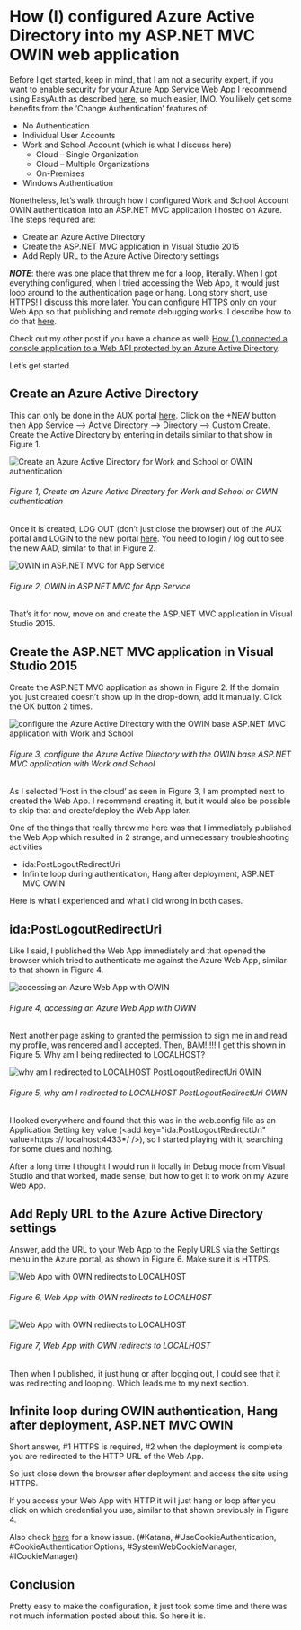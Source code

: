 # How (I) configured Azure Active Directory into my ASP.NET MVC OWIN web application

Before I get started, keep in mind, that I am not a security expert, if you want to enable security for your Azure App Service Web App I recommend using EasyAuth as described [here][LINK1], so much easier, IMO.  You likely get some benefits from the ‘Change Authentication’ features of:

+ No Authentication
+ Individual User Accounts
+ Work and School Account (which is what I discuss here)
  + Cloud – Single Organization
  + Cloud – Multiple Organizations
  + On-Premises
+ Windows Authentication

Nonetheless, let’s walk through how I configured Work and School Account OWIN authentication into an ASP.NET MVC application I hosted on Azure.  The steps required are:

+ Create an Azure Active Directory
+ Create the ASP.NET MVC application in Visual Studio 2015
+ Add Reply URL to the Azure Active Directory settings

***NOTE***: there was one place that threw me for a loop, literally.  When I got everything configured, when I tried accessing the Web App, it would just loop around to the authentication page or hang.  Long story short, use HTTPS!  I discuss this more later.  You can configure HTTPS only on your Web App so that publishing and remote debugging works.  I describe how to do that [here][LINK2].

Check out my other post if you have a chance as well:  [How (I) connected a console application to a Web API protected by an Azure Active Directory][LINK3].

Let’s get started.

## Create an Azure Active Directory

This can only be done in the AUX portal [here][LINK4].  Click on the +NEW button then App Service –> Active Directory –> Directory –> Custom Create.  Create the Active Directory by entering in details similar to that show in Figure 1.

![Create an Azure Active Directory for Work and School or OWIN authentication][FIGURE1]
###### Figure 1, Create an Azure Active Directory for Work and School or OWIN authentication

Once it is created, LOG OUT (don’t just close the browser) out of the AUX portal and LOGIN to the new portal [here][LINK5].  You need to login / log out to see the new AAD, similar to that in Figure 2.

![OWIN in ASP.NET MVC for App Service][FIGURE2]
###### Figure 2, OWIN in ASP.NET MVC for App Service

That’s it for now, move on and create the ASP.NET MVC application in Visual Studio 2015.

## Create the ASP.NET MVC application in Visual Studio 2015

Create the ASP.NET MVC application as shown in Figure 2.  If the domain you just created doesn’t show up in the drop-down, add it manually.  Click the OK button 2 times.

![configure the Azure Active Directory with the OWIN base ASP.NET MVC application with Work and School][FIGURE3]
###### Figure 3, configure the Azure Active Directory with the OWIN base ASP.NET MVC application with Work and School

As I selected ‘Host in the cloud’ as seen in Figure 3, I am prompted next to created the Web App.  I recommend creating it, but it would also be possible to skip that and create/deploy the Web App later.

One of the things that really threw me here was that I immediately published the Web App which resulted in 2 strange, and unnecessary troubleshooting activities

+ ida:PostLogoutRedirectUri
+ Infinite loop during authentication, Hang after deployment, ASP.NET MVC OWIN

Here is what I experienced and what I did wrong in both cases.

## ida:PostLogoutRedirectUri

Like I said, I published the Web App immediately and that opened the browser which tried to authenticate me against the Azure Web App, similar to that shown in Figure 4.

![accessing an Azure Web App with OWIN][FIGURE4]
###### Figure 4, accessing an Azure Web App with OWIN

Next another page asking to granted the permission to sign me in and read my profile, was rendered and I accepted.  Then, BAM!!!!! I get this shown in Figure 5.  Why am I being redirected to LOCALHOST?

![why am I redirected to LOCALHOST PostLogoutRedirectUri OWIN][FIGURE5]
###### Figure 5, why am I redirected to LOCALHOST PostLogoutRedirectUri OWIN

I looked everywhere and found that this was in the web.config file as an Application Setting key value (<add key="ida:PostLogoutRedirectUri" value=https :// localhost:4433*/ />), so I started playing with it, searching for some clues and nothing.

After a long time I thought I would run it locally in Debug mode from Visual Studio and that worked, made sense, but how to get it to work on my Azure Web App.

## Add Reply URL to the Azure Active Directory settings

Answer, add the URL to your Web App to the Reply URLS via the Settings menu in the Azure portal, as shown in Figure 6.  Make sure it is HTTPS.

![Web App with OWN redirects to LOCALHOST][FIGURE6]
###### Figure 6, Web App with OWN redirects to LOCALHOST

![Web App with OWN redirects to LOCALHOST][FIGURE7]
###### Figure 7, Web App with OWN redirects to LOCALHOST

Then when I published, it just hung or after logging out, I could see that it was redirecting and looping.  Which leads me to my next section.

## Infinite loop during OWIN authentication, Hang after deployment, ASP.NET MVC OWIN

Short answer, #1 HTTPS is required, #2 when the deployment is complete you are redirected to the HTTP URL of the Web App.

So just close down the browser after deployment and access the site using HTTPS.

If you access your Web App with HTTP it will just hang or loop after you click on which credential you use, similar to that shown previously in Figure 4.

Also check [here][LINK6] for a know issue. (#Katana, #UseCookieAuthentication, #CookieAuthenticationOptions, #SystemWebCookieManager, #ICookieManager)

## Conclusion

Pretty easy to make the configuration, it just took some time and there was not much information posted about this.  So here it is.

[FIGURE1]: ../images/2016/msdn-0965.png "Figure 1, Create an Azure Active Directory for Work and School or OWIN authentication"
[FIGURE2]: ../images/2016/msdn-0966.png "Figure 2, OWIN in ASP.NET MVC for App Service"
[FIGURE3]: ../images/2016/msdn-0967.png "Figure 3, configure the Azure Active Directory with the OWIN base ASP.NET MVC application with Work and School"
[FIGURE4]: ../images/2016/msdn-0968.png "Figure 4, accessing an Azure Web App with OWIN"
[FIGURE5]: ../images/2016/msdn-0969.png "Figure 5, why am I redirected to LOCALHOST PostLogoutRedirectUri OWIN"
[FIGURE6]: ../images/2016/msdn-0970.png "Figure 6, Web App with OWN redirects to LOCALHOST"
[FIGURE7]: ../images/2016/msdn-0971.png "Figure 7, Web App with OWN redirects to LOCALHOST"

[LINK1]: https://azure.microsoft.com/en-us/documentation/articles/app-service-mobile-how-to-configure-active-directory-authentication/
[LINK2]: ../2014/2014-01-https-only-on-windows-azure-web-sites.md
[LINK3]: https://blogs.msdn.microsoft.com/benjaminperkins/2016/10/20/how-i-connected-a-console-application-to-a-web-api-protected-by-an-azure-active-directory/
[LINK4]: https://manage.windowsazure.com/
[LINK5]: https://portal.azure.com/
[LINK6]: https://katanaproject.codeplex.com/wikipage?title=System.Web%20response%20cookie%20integration%20issues&referringTitle=Documentation
